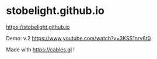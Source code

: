 # stobelight.github.io

https://stobelight.github.io



Demo:
v.2 https://www.youtube.com/watch?v=3KSS1nrv6t0



Made with https://cables.gl !
